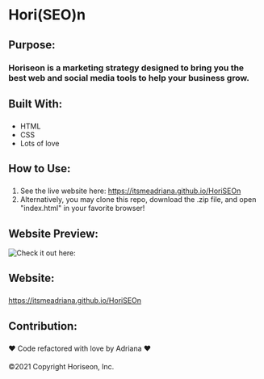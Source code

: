 # Hori(SEO)n
## Purpose:

### Horiseon is a marketing strategy designed to bring you the best web and social media tools to help your business grow.

## Built With:

### 
- HTML
- CSS
- Lots of love

## How to Use:

###

1. See the live website here: https://itsmeadriana.github.io/HoriSEOn
2. Alternatively, you may clone this repo, download the .zip file, and open "index.html" in your favorite browser!

## Website Preview:

![Check it out here:](https://github.com/itsmeadriana/Hori-SEO-n/blob/11ff178591e4cbd441e7ff26cfaf37ddc87787f1/Horiseon/Horiseon/Develop/assets/images/Horiseon%20Website%20Screenshot.png)

## Website:

###

https://itsmeadriana.github.io/HoriSEOn

## Contribution:
###
❤️ Code refactored with love by Adriana ❤️
####
©️2021 Copyright Horiseon, Inc.
